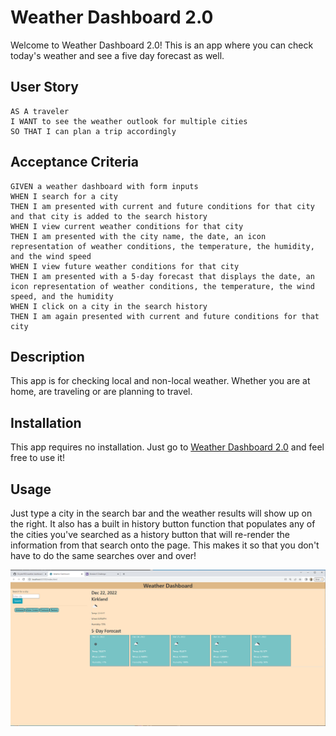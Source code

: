 # Weather Dashboard 2.0
Welcome to Weather Dashboard 2.0! 
This is an app where you can check today's weather and see a five day forecast as well.

## User Story

```
AS A traveler
I WANT to see the weather outlook for multiple cities
SO THAT I can plan a trip accordingly
```

## Acceptance Criteria

```
GIVEN a weather dashboard with form inputs
WHEN I search for a city
THEN I am presented with current and future conditions for that city and that city is added to the search history
WHEN I view current weather conditions for that city
THEN I am presented with the city name, the date, an icon representation of weather conditions, the temperature, the humidity, and the wind speed
WHEN I view future weather conditions for that city
THEN I am presented with a 5-day forecast that displays the date, an icon representation of weather conditions, the temperature, the wind speed, and the humidity
WHEN I click on a city in the search history
THEN I am again presented with current and future conditions for that city
```

## Description

This app is for checking local and non-local weather. Whether you are at home, are traveling or are planning to travel.

## Installation

This app requires no installation. Just go to [Weather Dashboard 2.0](https://github.com/JSnyder593/weather-dashboard2.0) and feel free to use it!

## Usage

Just type a city in the search bar and the weather results will show up on the right. It also has a built in history button function that populates any of the cities you've searched as a history button that will re-render the information from that search onto the page. This makes it so that you don't have to do the same searches over and over!

![Weather-Dashboard](./assets/images/dashboard%20snippet.PNG)